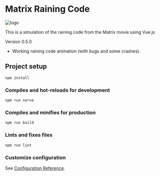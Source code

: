 # Matrix Raining Code
![logo](https://user-images.githubusercontent.com/57297760/133301511-f127dc44-0886-4c9f-ace0-c7c9aa6219a3.jpg)

This is a simulation of the raining code from the Matrix movie using Vue.js

Version 0.5.0

* Working raining code animation (with bugs and some crashes).

## Project setup
```
npm install
```

### Compiles and hot-reloads for development
```
npm run serve
```

### Compiles and minifies for production
```
npm run build
```

### Lints and fixes files
```
npm run lint
```

### Customize configuration
See [Configuration Reference](https://cli.vuejs.org/config/).
